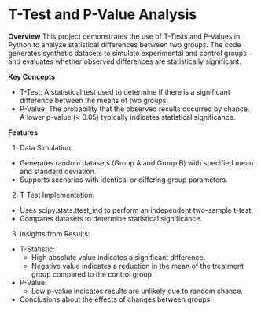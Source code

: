 # T-Test and P-Value Analysis

**Overview**
This project demonstrates the use of T-Tests and P-Values in Python to analyze statistical differences between two groups. The code generates synthetic datasets to simulate experimental and control groups and evaluates whether observed differences are statistically significant.

**Key Concepts**
- T-Test: A statistical test used to determine if there is a significant difference between the means of two groups.
- P-Value: The probability that the observed results occurred by chance. A lower p-value (< 0.05) typically indicates statistical significance.

**Features**
1. Data Simulation:
  - Generates random datasets (Group A and Group B) with specified mean and standard deviation.
  - Supports scenarios with identical or differing group parameters.
2. T-Test Implementation:
  - Uses scipy.stats.ttest_ind to perform an independent two-sample t-test.
  - Compares datasets to determine statistical significance.
3. Insights from Results:
  - T-Statistic:
    - High absolute value indicates a significant difference.
    - Negative value indicates a reduction in the mean of the treatment group compared to the control group.
  - P-Value:
      - Low p-value indicates results are unlikely due to random chance.
  - Conclusions about the effects of changes between groups.
